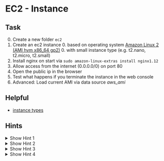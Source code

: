 # EC2 - Instance


## Task
0. Create a new folder `ec2`
0. Create an ec2 instance 
    0. based on operating system [Amazon Linux 2 (AMI hvm x86_64 gp2)](https://aws.amazon.com/amazon-linux-2/release-notes/#Amazon_Linux_2_AMI_IDs)
    0. with small instance type (e.g. t2.nano, t2.micro, t2.small)
0. Install nginx on start via `sudo amazon-linux-extras install nginx1.12`
0. Allow access from the internet (0.0.0.0/0) on port 80
0. Open the public ip in the browser
0. Test what happens if you terminate the instance in the web console
0. Advanced: Load current AMI via data source *aws_ami*


## Helpful
- [instance types](https://aws.amazon.com/ec2/instance-types/)


## Hints
<details><summary>Show Hint 1</summary><p>

Load *vpc_id* via data source *aws_vpc* and *subnet_id* via data source *aws_subnet_ids*.
</p></details>


<details><summary>Show Hint 2</summary><p>

You need at least two data sources and two resources.
</p></details>


<details><summary>Show Hint 3</summary><p>

Resources: aws_instance, aws_security_group
</p></details>


<details><summary>Show Hint 4</summary><p>

*user_data* can be loaded from separate file with: `"${file("user-data.sh")}"`
</p></details>